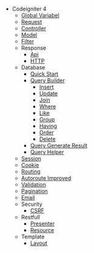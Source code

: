 - Codeigniter 4
  - [Global Variabel](global.md)
  - [Request](request.md)
  - [Controller](controller.md)
  - [Model](model.md)
  - [Filter](filter.md)
  - Response
    - [Api](response/api.md)
    - [HTTP](response/http.md)
  - Database
    - [Quick Start](query/quick_start.md)
    - [Query Builder](query/query_builder.md)
      - [Insert](query/insert.md)
      - [Update](query/update.md)
      - [Join](query/join.md)
      - [Where](query/where.md)
      - [Like](query/like.md)
      - [Group](query/group.md)
      - [Having](query/having.md)
      - [Order](query/order.md)
      - [Delete](query/delete.md)
    - [Query Generate Result](query/query_result.md)
    - [Query Helper](query/query_helper.md)
  - [Session](session.md)
  - [Cookie](cookie.md)
  - [Routing](routing.md)
  - [Autoroute Improved](autoroute_improved.md)
  - [Validation](validation.md)
  - [Pagination](pagination.md)
  - [Email](email.md)
  - Security
    - [CSRF](csrf.md)
  - Restfull
    - [Presenter](restful/presenter.md)
    - [Resource](restful/resource.md)
  - Template
    - [Layout](template/layout.md)
